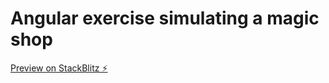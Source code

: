 # Angular exercise simulating a magic shop

[Preview on StackBlitz ⚡️](https://stackblitz.com/edit/angular-v6dpng-hfdsev)
